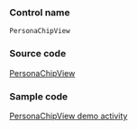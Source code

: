 ### Control name

`PersonaChipView`

### Source code

[PersonaChipView](https://github.com/microsoft/fluentui-android/blob/master/FluentUI/src/main/java/com/microsoft/fluentui/persona/PersonaChipView.kt)

### Sample code

[PersonaChipView demo activity](https://github.com/microsoft/fluentui-android/blob/master/FluentUI.Demo/src/main/java/com/microsoft/fluentuidemo/demos/PersonaChipViewActivity.kt)
